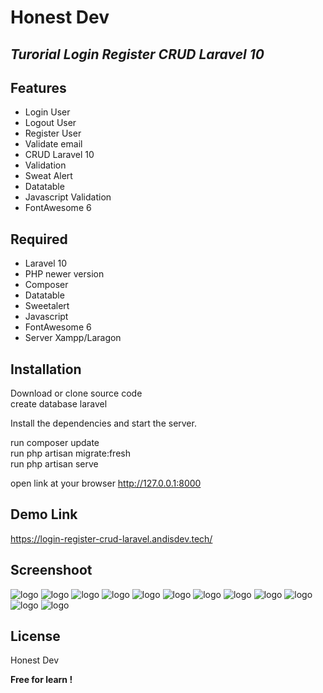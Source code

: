 # Honest Dev
## _Turorial Login Register CRUD Laravel 10_

## Features

- Login User
- Logout User
- Register User
- Validate email
- CRUD Laravel 10
- Validation
- Sweat Alert
- Datatable
- Javascript Validation
- FontAwesome 6

## Required

- Laravel 10
- PHP newer version
- Composer
- Datatable
- Sweetalert
- Javascript
- FontAwesome 6
- Server Xampp/Laragon

## Installation

Download or clone source code <br>
create database laravel

Install the dependencies and start the server.

run composer update <br>
run php artisan migrate:fresh <br>
run php artisan serve <br>

open link at your browser
http://127.0.0.1:8000

## Demo Link
https://login-register-crud-laravel.andisdev.tech/

## Screenshoot
![logo](https://github.com/AndiSyarif/login-register-crud-laravel-10/blob/main/public/assets/img/ss7.png)
![logo](https://github.com/AndiSyarif/login-register-crud-laravel-10/blob/main/public/assets/img/ss8.png)
![logo](https://github.com/AndiSyarif/login-register-crud-laravel-10/blob/main/public/assets/img/ss9.png)
![logo](https://github.com/AndiSyarif/login-register-crud-laravel-10/blob/main/public/assets/img/ss10.png)
![logo](https://github.com/AndiSyarif/login-register-crud-laravel-10/blob/main/public/assets/img/ss11.png)
![logo](https://github.com/AndiSyarif/login-register-crud-laravel-10/blob/main/public/assets/img/ss12.png)
![logo](https://github.com/AndiSyarif/login-register-crud-laravel-10/blob/main/public/assets/img/ss1.png)
![logo](https://github.com/AndiSyarif/login-register-crud-laravel-10/blob/main/public/assets/img/ss2.png)
![logo](https://github.com/AndiSyarif/login-register-crud-laravel-10/blob/main/public/assets/img/ss3.png)
![logo](https://github.com/AndiSyarif/login-register-crud-laravel-10/blob/main/public/assets/img/ss4.png)
![logo](https://github.com/AndiSyarif/login-register-crud-laravel-10/blob/main/public/assets/img/ss5.png)
![logo](https://github.com/AndiSyarif/login-register-crud-laravel-10/blob/main/public/assets/img/ss6.png)

## License

Honest Dev

**Free for learn !**


